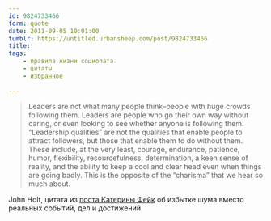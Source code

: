 ```yaml
---
id: 9824733466
form: quote
date: 2011-09-05 10:01:00
tumblr: https://untitled.urbansheep.com/post/9824733466
title: 
tags:
    - правила жизни социопата
    - цитаты
    - избранное

---
```


<blockquote>
Leaders are not what many people think–people with huge crowds following them. Leaders are people who go their own way without caring, or even looking to see whether anyone is following them. “Leadership qualities” are not the qualities that enable people to attract followers, but those that enable them to do without them. These include, at the very least, courage, endurance, patience, humor, flexibility, resourcefulness, determination, a keen sense of reality, and the ability to keep a cool and clear head even when things are going badly. This is the opposite of the “charisma” that we hear so much about.
</blockquote>

John Holt, цитата из <a href="http://caterina.net/wp-archives/98">поста Катерины Фейк</a> об избытке шума вместо реальных событий, дел и достижений
